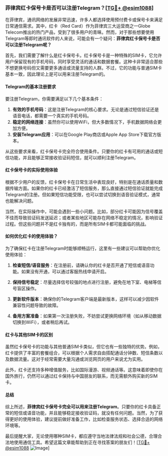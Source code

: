 ### 菲律宾红卡保号卡是否可以注册Telegram？[[TG💪+ @esim1088](https://t.me/s/esim1088)]

在菲律宾，通讯网络的发展非常迅速，许多人都选择使用预付费卡或保号卡来满足日常通信需求。其中，红卡（Red Card）作为菲律宾三大运营商之一Globe Telecom推出的热门产品，受到了很多用户的青睐。然而，对于那些想要使用Telegram等即时通讯软件的人来说，可能会有一个疑问：**菲律宾红卡保号卡是否可以注册Telegram呢？**

首先，我们需要了解什么是红卡保号卡。红卡保号卡是一种特殊的SIM卡，它允许用户保留现有的手机号码，同时享受灵活的通话和数据套餐。这种卡非常适合那些不想更换号码但又需要更多通话或流量支持的人群。不过，它的功能与普通SIM卡基本一致，因此理论上是可以用来注册Telegram的。

#### Telegram的基本注册要求

要注册Telegram，你需要满足以下几个基本条件：

1. **有效的手机号码**：这是注册Telegram的核心要求。无论是通过短信验证还是语音电话，都需要一个真实的手机号码。
2. **稳定的网络连接**：虽然你可以使用WiFi，但大多数情况下，手机数据网络会更加方便。
3. **安装Telegram应用**：可以在Google Play商店或Apple App Store下载官方版本。

从这些要求来看，红卡保号卡完全符合使用条件。只要你的红卡有可用的通话或短信功能，并且能够正常接收验证码短信，就可以顺利注册Telegram。

#### 红卡保号卡的实际使用体验

根据不少用户的反馈，红卡保号卡在日常生活中表现良好，特别是在通话质量和数据传输方面。如果你的红卡已经激活了短信服务，那么直接通过短信验证就能完成Telegram的注册。但如果短信功能受限，也可以尝试切换到语音验证模式，通常也能解决问题。

当然，在实际操作中，可能会遇到一些小问题。比如，部分红卡可能因为信号覆盖不佳而导致验证码发送延迟；或者某些地区可能存在网络不稳定的情况，影响验证过程。但这些问题并不是红卡独有的，而是所有SIM卡都可能面临的挑战。

#### 如何优化红卡的使用体验？

为了确保红卡在注册Telegram时能够顺畅运行，这里有一些建议可以帮助你优化使用体验：

1. **检查短信/语音服务**：在注册前，请确认你的红卡是否开通了短信或语音功能。如果没有开通，可以通过客服热线申请开启。
   
2. **保持信号稳定**：尽量选择信号较强的地点进行注册，避免在地下室、电梯等信号盲区操作。

3. **更新软件版本**：确保你的Telegram客户端是最新版本，这样可以减少因软件兼容性问题导致的故障。

4. **备用方案准备**：如果第一次注册失败，不妨尝试更换网络环境（如从移动数据切换到WiFi），或者稍后再试。

#### 红卡与其他SIM卡的区别

虽然红卡保号卡的功能与其他普通SIM卡类似，但它也有一些独特的优势。例如，红卡提供了丰富的套餐组合，可以根据个人需求自由搭配通话分钟数、短信条数以及数据流量。这对于经常需要大量沟通或浏览网页的用户来说尤为实用。

此外，红卡还支持多种增值服务，比如国际漫游、视频通话等。这意味着即使你在国外旅行，仍然可以通过红卡保持与中国朋友的联系，而无需额外购买新的SIM卡。

#### 总结

综上所述，**菲律宾红卡保号卡完全可以用来注册Telegram**。只要你的红卡具备正常的短信或语音功能，并且能够稳定接收验证码，就没有任何问题。当然，为了获得更好的使用体验，建议提前做好准备工作，比如检查服务状态、选择合适的网络环境等。

最后提醒大家，无论使用哪种SIM卡，都应遵守当地法律法规和社会公德，合理合法地使用通信工具。希望这篇文章能帮助到正在寻找答案的朋友们！[[TG💪+ @esim1088](https://t.me/s/esim1088) ![Image](https://i.postimg.cc/4NQfJmqS/Snipaste-2025-05-13-00-14-12.png)]